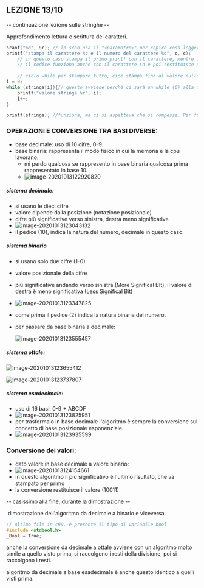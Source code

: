



## LEZIONE 13/10

 -- continuazione lezione sulle stringhe --

Approfondimento lettura e scrittura dei caratteri.

```c
scanf("%d", &c); // lo scan usa il "<paramatro>" per capire cosa leggere
printf("stampa il carattere %c e il numero del carattere %d", c, c);
    // in questo caso stampa il primo printf con il carattere, mentre il secondo restituisce il codice ASCII del carattere, cioè il valore intero del carattere.
    // il codice funziona anche con il carattere \n e poi restituisce anche il suo valore ASCII del carattere \n.
    
    // ciclo while per stampare tutto, cioè stampa fino al valore nullo \0
i = 0;
while (stringa[i]){// questo avviene perchè ci sarà un while (0) alla fine. In C, 0=Falso
    printf("valore stringa %c", i);
    i++;
}

printf(stringa); //funziona, ma ci si aspettava che si rompesse. Per funzionare allora funziona, ma se si valuta la correttezza del linguaggio e formale allora il comando è sbagliato. In questo caso il compilatore lascia un "warning" cioè avvisa, ma compie anche un best-guest, cioè inserisce quello che ritiene più giusto.
```

### OPERAZIONI E CONVERSIONE TRA BASI DIVERSE:

- base decimale: uso di 10 cifre, 0-9.
- base binaria: rappresenta il modo fisico in cui la memoria e la cpu lavorano.
  - mi perdo qualcosa se rappresento in base binaria qualcosa prima rappresentato in base 10.
  - ![image-20201013122920820](C:\Users\giova\AppData\Roaming\Typora\typora-user-images\image-20201013122920820.png)





##### sistema decimale:

- si usano le dieci cifre
- valore dipende dalla posizione (notazione posizionale)
- cifre più significative verso sinistra, destra meno significative
- ![image-20201013123043132](C:\Users\giova\AppData\Roaming\Typora\typora-user-images\image-20201013123043132.png)
- il pedice (10), indica la natura del numero, decimale in questo caso.



##### sistema binario

- si usano solo due cifre (1-0)

- valore posizionale della cifre

- più significative andando verso sinistra (More Significal BIt), il  valore di destra è meno significativa (Less Significal Bit)

- ![image-20201013123347825](C:\Users\giova\AppData\Roaming\Typora\typora-user-images\image-20201013123347825.png)

- come prima il pedice (2) indica la natura binaria del numero.

- per passare da base binaria a decimale: 

  ![image-20201013123555457](C:\Users\giova\AppData\Roaming\Typora\typora-user-images\image-20201013123555457.png)





##### sistema ottale:

![image-20201013123655412](C:\Users\giova\AppData\Roaming\Typora\typora-user-images\image-20201013123655412.png)





![image-20201013123737807](C:\Users\giova\AppData\Roaming\Typora\typora-user-images\image-20201013123737807.png)



##### sistema esadecimale:

- uso di 16 basi: 0-9 + ABCDF
- ![image-20201013123825951](C:\Users\giova\AppData\Roaming\Typora\typora-user-images\image-20201013123825951.png)
- per trasformalo in base decimale l'algoritmo è sempre la conversione sul concetto di base posizionale esponenziale.
- ![image-20201013123935599](C:\Users\giova\AppData\Roaming\Typora\typora-user-images\image-20201013123935599.png)





### Conversione dei valori:

- dato valore in base decimale a valore binario:
- ![image-20201013124154661](C:\Users\giova\AppData\Roaming\Typora\typora-user-images\image-20201013124154661.png)
- in questo algoritmo il più significativo è l'ultimo risultato, che va stampato per primo 
- la conversione restituisce il valore (10011)



-- casissimo alla fine, durante la dimostrazione --

​		dimostrazione dell'algoritmo da decimale a binario e viceversa.

```c
// ultimo file in c99, è presente il tipo di variabile bool
#include <stdbool.h>
_Bool = True;
```

anche la conversione da decimale a ottale avviene con un algoritmo molto simile a quello visto prima, si raccolgono i resti della divisione, poi si raccolgono i resti.

algoritmo da decimale a base esadecimale è anche questo identico a quelli visti prima.  